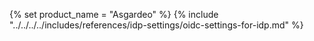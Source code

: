 {% set product_name = "Asgardeo" %}
{% include "../../../../includes/references/idp-settings/oidc-settings-for-idp.md" %}